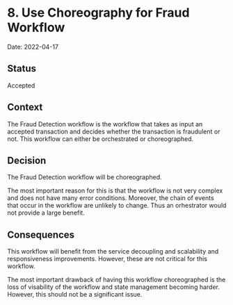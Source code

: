 # 8. Use Choreography for Fraud Workflow

Date: 2022-04-17

## Status

Accepted

## Context

The Fraud Detection workflow is the workflow that takes as input an accepted transaction and decides whether the transaction is fraudulent or not. This workflow can either be orchestrated or choreographed.

## Decision

The Fraud Detection workflow will be choreographed.

The most important reason for this is that the workflow is not very complex and does not have many error conditions. Moreover, the chain of events that occur in the workflow are unlikely to change. Thus an orhestrator would not provide a large benefit. 

## Consequences

This workflow will benefit from the service decoupling and scalability and responsiveness improvements. However, these are not critical for this workflow. 

The most important drawback of having this workflow choreographed is the loss of visability of the workflow and state management becoming harder. However, this should not be a significant issue.